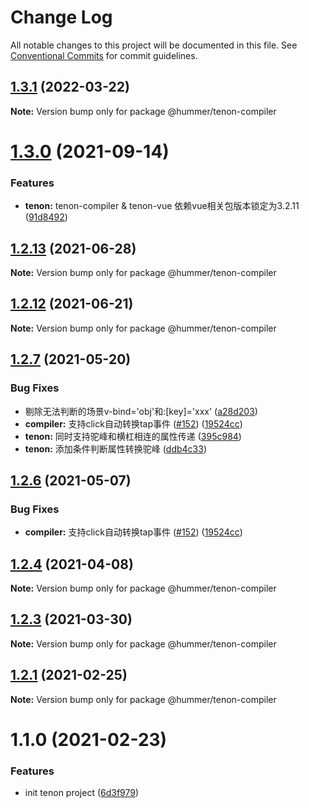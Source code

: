 # Change Log

All notable changes to this project will be documented in this file.
See [Conventional Commits](https://conventionalcommits.org) for commit guidelines.

## [1.3.1](https://github.com/didi/Hummer/compare/@hummer/tenon-compiler@1.3.0...@hummer/tenon-compiler@1.3.1) (2022-03-22)

**Note:** Version bump only for package @hummer/tenon-compiler





# [1.3.0](https://github.com.cnpmjs.org/didi/Hummer/compare/@hummer/tenon-compiler@1.2.13...@hummer/tenon-compiler@1.3.0) (2021-09-14)


### Features

* **tenon:** tenon-compiler & tenon-vue 依赖vue相关包版本锁定为3.2.11 ([91d8492](https://github.com.cnpmjs.org/didi/Hummer/commit/91d8492a99b017284591f7e1132dfcfb917e7215))





## [1.2.13](https://github.com/didi/Hummer/compare/@hummer/tenon-compiler@1.2.12...@hummer/tenon-compiler@1.2.13) (2021-06-28)

**Note:** Version bump only for package @hummer/tenon-compiler





## [1.2.12](https://github.com/didi/Hummer/compare/@hummer/tenon-compiler@1.2.11...@hummer/tenon-compiler@1.2.12) (2021-06-21)

**Note:** Version bump only for package @hummer/tenon-compiler





## [1.2.7](https://github.com/didi/Hummer/compare/tenon_1.2.2...tenon_1.2.7) (2021-05-20)


### Bug Fixes

* 剔除无法判断的场景v-bind='obj'和:[key]='xxx' ([a28d203](https://github.com/didi/Hummer/commit/a28d2035ee650fa0fbdd786805e2e45af455eb82))
* **compiler:** 支持click自动转换tap事件 ([#152](https://github.com/didi/Hummer/issues/152)) ([19524cc](https://github.com/didi/Hummer/commit/19524ccf730b257f2e69425e990df86b3396cd56))
* **tenon:** 同时支持驼峰和横杠相连的属性传递 ([395c984](https://github.com/didi/Hummer/commit/395c984379cddd4b87134cf503f4e5c3ec02ab62))
* **tenon:** 添加条件判断属性转换驼峰 ([ddb4c33](https://github.com/didi/Hummer/commit/ddb4c3398d5dd04a9686be8156718ed246724403))





## [1.2.6](https://github.com/didi/Hummer/compare/tenon_1.2.2...tenon_1.2.6) (2021-05-07)


### Bug Fixes

* **compiler:** 支持click自动转换tap事件 ([#152](https://github.com/didi/Hummer/issues/152)) ([19524cc](https://github.com/didi/Hummer/commit/19524ccf730b257f2e69425e990df86b3396cd56))





## [1.2.4](https://github.com/didi/Hummer/compare/tenon_1.2.2...tenon_1.2.4) (2021-04-08)

**Note:** Version bump only for package @hummer/tenon-compiler





## [1.2.3](https://github.com/didi/Hummer/compare/tenon_1.2.2...tenon_1.2.3) (2021-03-30)

**Note:** Version bump only for package @hummer/tenon-compiler





## [1.2.1](https://github.com/didi/Hummer/compare/tenon_1.2.0...tenon_1.2.1) (2021-02-25)

**Note:** Version bump only for package @hummer/tenon-compiler





# 1.1.0 (2021-02-23)


### Features

* init tenon project ([6d3f979](https://github.com/didi/Hummer/commit/6d3f97983f4174dc1591e67cc1183862785d1ccc))

